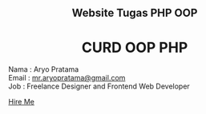 <h2 align="center">Website Tugas PHP OOP</h2>

<h1 align="center">CURD OOP PHP</h1>

Nama  : Aryo Pratama
<br>Email : mr.aryopratama@gmail.com
<br>Job   : Freelance Designer and Frontend Web Developer

<a href="wa.me/6282161965317">Hire Me</a>
